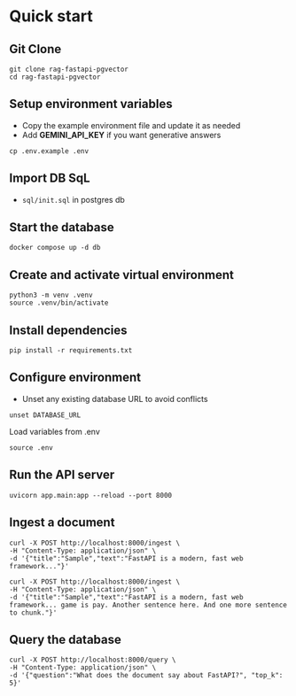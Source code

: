 # Quick start

## Git Clone

````shell
git clone rag-fastapi-pgvector
cd rag-fastapi-pgvector
````

## Setup environment variables
- Copy the example environment file and update it as needed
- Add **GEMINI_API_KEY** if you want generative answers

````shell
cp .env.example .env
````

## Import DB SqL
- `sql/init.sql` in postgres db

## Start the database

````shell
docker compose up -d db
````

## Create and activate virtual environment

````shell
python3 -m venv .venv
source .venv/bin/activate
````

## Install dependencies

````shell
pip install -r requirements.txt
````

## Configure environment
- Unset any existing database URL to avoid conflicts

````shell
unset DATABASE_URL
````

Load variables from .env

````shell
source .env
````

## Run the API server

````shell
uvicorn app.main:app --reload --port 8000
````

## Ingest a document

````shell
curl -X POST http://localhost:8000/ingest \
-H "Content-Type: application/json" \
-d '{"title":"Sample","text":"FastAPI is a modern, fast web framework..."}'

curl -X POST http://localhost:8000/ingest \
-H "Content-Type: application/json" \
-d '{"title":"Sample","text":"FastAPI is a modern, fast web framework... game is pay. Another sentence here. And one more sentence to chunk."}'
````

## Query the database

````shell
curl -X POST http://localhost:8000/query \
-H "Content-Type: application/json" \
-d '{"question":"What does the document say about FastAPI?", "top_k": 5}'
````